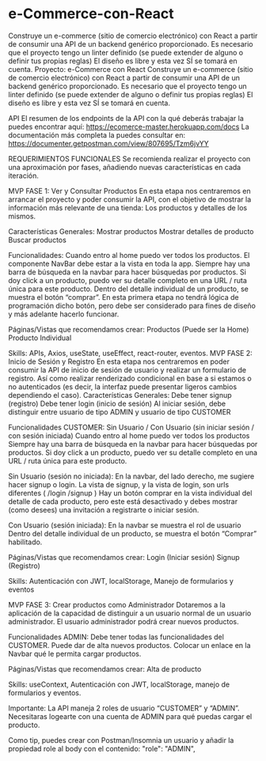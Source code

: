 # e-Commerce-con-React
Construye un e-commerce (sitio de comercio electrónico) con React a partir de consumir una API de un backend genérico proporcionado. Es necesario que el proyecto tengo un linter definido (se puede extender de alguno o definir tus propias reglas) El diseño es libre y esta vez SÍ se tomará en cuenta.
Proyecto: e-Commerce con React
Construye un e-commerce (sitio de comercio electrónico) con React a partir de consumir una API de un backend genérico proporcionado.
Es necesario que el proyecto tengo un linter definido (se puede extender de alguno o definir tus propias reglas)
El diseño es libre y esta vez SÍ se tomará en cuenta.
 
API
El resumen de los endpoints de la API con la qué deberás trabajar la puedes encontrar aquí:
https://ecomerce-master.herokuapp.com/docs
La documentación más completa la puedes consultar en:
https://documenter.getpostman.com/view/807695/Tzm6jvYY
 
REQUERIMIENTOS FUNCIONALES
Se recomienda realizar el proyecto con una aproximación por fases, añadiendo nuevas características en cada iteración.
 
 
 
 
 
MVP FASE 1: Ver y Consultar Productos
En esta etapa nos centraremos en arrancar el proyecto y poder consumir la API, con el objetivo de mostrar la información más relevante de una tienda: Los productos y detalles de los mismos.

Características Generales:
Mostrar productos
Mostrar detalles de producto
Buscar productos

Funcionalidades:
Cuando entro al home puedo ver todos los productos.
El componente NavBar debe estar a la vista en toda la app.
Siempre hay una barra de búsqueda en la navbar para hacer búsquedas por productos.
Si doy click a un producto, puedo ver su detalle completo en una URL / ruta única para este producto.
Dentro del detalle individual de un producto, se muestra el botón “comprar”. En esta primera etapa no tendrá lógica de programación dicho botón, pero debe ser considerado para fines de diseño y más adelante hacerlo funcionar.
 
Páginas/Vistas que recomendamos crear:
Productos (Puede ser la Home)
Producto Individual
 
Skills: APIs, Axios, useState, useEffect, react-router, eventos.
MVP FASE 2: Inicio de Sesión y Registro
En esta etapa nos centraremos en poder consumir la API de inicio de sesión de usuario y realizar un formulario de registro. Así como realizar renderizado condicional en base a si estamos o no autenticados (es decir, la interfaz puede presentar ligeros cambios dependiendo el caso).
Características Generales:
Debe tener signup (registro)
Debe tener login (inicio de sesión)
Al iniciar sesión, debe distinguir entre usuario de tipo ADMIN y usuario de tipo CUSTOMER
 
Funcionalidades CUSTOMER:
Sin Usuario / Con Usuario (sin iniciar sesión / con sesión iniciada)
Cuando entro al home puedo ver todos los productos
Siempre hay una barra de búsqueda en la navbar para hacer búsquedas por productos.
Si doy click a un producto, puedo ver su detalle completo en una URL / ruta única para este producto.
 
Sin Usuario (sesión no iniciada):
En la navbar, del lado derecho, me sugiere hacer signup o login.
La vista de signup, y la vista de login, son urls diferentes ( /login /signup )
Hay un botón comprar en la vista individual del detalle de cada producto, pero este está desactivado y debes mostrar (como desees) una invitación a registrarte o iniciar sesión.
 
Con Usuario (sesión iniciada):
En la navbar se muestra el rol de usuario
Dentro del detalle individual de un producto, se muestra el botón “Comprar” habilitado.
 
Páginas/Vistas que recomendamos crear:
Login (Iniciar sesión)
Signup (Registro)
 
Skills: Autenticación con JWT, localStorage, Manejo de formularios y eventos
 
 

MVP FASE 3: Crear productos como Administrador
Dotaremos a la aplicación de la capacidad de distinguir a un usuario normal de un usuario administrador. El usuario administrador podrá crear nuevos productos.
 
Funcionalidades ADMIN:
Debe tener todas las funcionalidades del CUSTOMER.
Puede dar de alta nuevos productos.
Colocar un enlace en la Navbar qué le permita cargar productos.
 
Páginas/Vistas que recomendamos crear:
Alta de producto
 
Skills: useContext, Autenticación con JWT, localStorage, manejo de formularios y eventos.
 
Importante: La API maneja 2 roles de usuario “CUSTOMER” y “ADMIN”. Necesitaras logearte con una cuenta de ADMIN para qué puedas cargar el producto.
 
Como tip, puedes crear con Postman/Insomnia un usuario y añadir la propiedad role al body con el contenido:
"role": "ADMIN",
 
